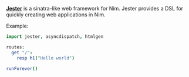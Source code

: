 [**Jester**](https://github.com/dom96/jester) is a sinatra-like web framework for Nim. Jester provides a DSL for quickly creating web applications in Nim.

Example:
```nim
import jester, asyncdispatch, htmlgen

routes:
  get "/":
    resp h1("Hello world")

runForever()
```

